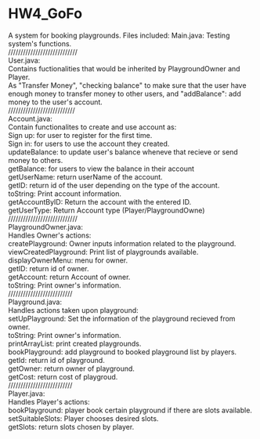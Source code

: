 # HW4_GoFo
A system for booking playgrounds.
Files included:
Main.java: 
Testing system's functions.
<br/>
////////////////////////////
<br/>
User.java:<br/>
Contains fuctionalities that would be inherited by PlaygroundOwner and Player. <br/>
As "Transfer Money", "checking balance" to make sure that the user have enough money to transfer money to other users, and "addBalance": add money to the user's account.<br/>
///////////////////////////<br/>
Account.java:<br/>
Contain functionalites to create and use account as:<br/>
Sign up: for user to register for the first time.<br/>
Sign in: for users to use the account they created.<br/>
updateBalance: to update user's balance wheneve that recieve or send money to others.<br/>
getBalance: for users to view the balance in their account <br/>
getUserName: return userName of the account.<br/>
getID: return id of the user depending on the type of the account.<br/>
toString: Print account information.<br/>
getAccountByID: Return the account with the entered ID.<br/>
getUserType: Return Account type (Player/PlaygroundOwne)<br/>
////////////////////////////<br/>
PlaygroundOwner.java:<br/>
Handles Owner's actions:<br/>
createPlayground: Owner inputs information related to the playground.<br/>
viewCreatedPlayground: Print list of playgrounds available.<br/>
displayOwnerMenu: menu for owner.<br/>
getID: return id of owner.<br/>
getAccount: return Account of owner.<br/>
toString: Print owner's information.<br/>
//////////////////////////<br/>
Playground.java:<br/>
Handles actions taken upon playground:<br/>
setUpPlayground: Set the information of the playground recieved from owner.<br/>
toString: Print owner's information. <br/>
printArrayList: print created playgrounds.<br/>
bookPlayground: add playground to booked playground list by players.<br/>
getId: return id of playground.<br/>
getOwner: return owner of playground.<br/>
getCost: return cost of playgroud.<br/>
//////////////////////////<br/>
Player.java:<br/>
Handles Player's actions:<br/>
bookPlayground: player book certain playground if there are slots available. <br/>
setSuitableSlots: Player chooses desired slots.<br/>
getSlots: return slots chosen by player.<br/>
